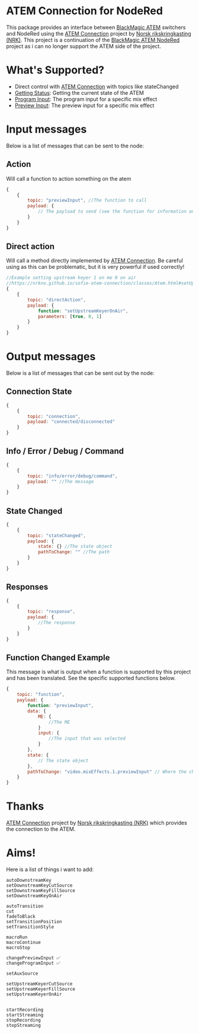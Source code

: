 # ATEM Connection for NodeRed
This package provides an interface between [BlackMagic ATEM](Blackmagic) switchers and NodeRed using the [ATEM Connection](https://github.com/nrkno/sofie-atem-connection) project by [Norsk rikskringkasting (NRK)](https://github.com/nrkno). This project is a continuation of the [BlackMagic ATEM NodeRed](https://github.com/haydendonald/blackmagic-atem-nodered) project as i can no longer support the ATEM side of the project.


# What's Supported?
* Direct control with [ATEM Connection](https://github.com/nrkno/sofie-atem-connection) with topics like stateChanged
* [Getting Status](https://github.com/haydendonald/atem-connection-nodered/blob/main/docs/getters.md): Getting the current state of the ATEM
* [Program Input](https://github.com/haydendonald/atem-connection-nodered/blob/main/docs/previewInput.md): The program input for a specific mix effect 
* [Preview Input](https://github.com/haydendonald/atem-connection-nodered/blob/main/docs/programInput.md): The preview input for a specific mix effect 

# Input messages
Below is a list of messages that can be sent to the node:

## Action
Will call a function to action something on the atem
```javascript
{
    {
        topic: "previewInput", //The function to call
        payload: {
            // The payload to send (see the function for information on this)
        }
    }
}
```

## Direct action
Will call a method directly implemented by [ATEM Connection](https://nrkno.github.io/sofie-atem-connection/classes/Atem.html). Be careful using as this can be problematic, but it is very powerful if used correctly!
```javascript
//Example setting upstream keyer 1 on me 0 on air
//https://nrkno.github.io/sofie-atem-connection/classes/Atem.html#setUpstreamKeyerOnAir
{
    {
        topic: "directAction",
        payload: {
            function: "setUpstreamKeyerOnAir",
            parameters: [true, 0, 1]
        }
    }
}
```

# Output messages
Below is a list of messages that can be sent out by the node:

## Connection State

```javascript
{
    {
        topic: "connection",
        payload: "connected/disconnected"
    }
}
```

## Info / Error / Debug / Command

```javascript
{
    {
        topic: "info/error/debug/command",
        payload: "" //The message
    }
}
```

## State Changed

```javascript
{
    {
        topic: "stateChanged",
        payload: {
            state: {} //The state object
            pathToChange: "" //The path
        }
    }
}
```

## Responses

```javascript
{
    {
        topic: "response",
        payload: {
            //The response
        }
    }
}
```

## Function Changed Example
This message is what is output when a function is supported by this project and has been translated. See the specific supported functions below.
```javascript
{
    topic: "function",
    payload: {
        function: "previewInput",
        data: {
            ME: {
                //The ME
            }
            input: {
                //The input that was selected
            }
        }, 
        state: {
            // The state object
        }, 
        pathToChange: "video.mixEffects.1.previewInput" // Where the change came from specifically
    }
}
```


# Thanks
[ATEM Connection](https://github.com/nrkno/sofie-atem-connection) project by [Norsk rikskringkasting (NRK)](https://github.com/nrkno) which provides the connection to the ATEM.



# Aims!
Here is a list of things i want to add:
```
autoDownstreamKey
setDownstreamKeyCutSource
setDownstreamKeyFillSource
setDownstreamKeyOnAir

autoTransition
cut
fadeToBlack
setTransitionPosition
setTransitionStyle

macroRun
macroContinue
macroStop

changePreviewInput ✅
changeProgramInput ✅

setAuxSource

setUpstreamKeyerCutSource
setUpstreamKeyerFillSource
setUpstreamKeyerOnAir 


startRecording
startStreaming
stopRecording
stopStreaming
```